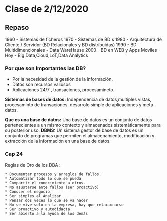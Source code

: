 # Clase de 2/12/2020

## Repaso 

1960 - Sistemas de ficheros 
1970 - Sistemas de BD`s 
1980 - Arquitectura de Cliente / Servidor (BD Relacionales y BD distribuidas)
1990 - BD Multidimencionales - Data WareHause
2000 -  BD en WEB y Apps Moviles
Hoy - Big Data,Cloud,LoT,Data Analytics

### Por que son Importantes las DB?

* Por la necesidad de la gestión de la información.
* Datos son recursos valiosos
* Aplicaciones 24/7 , transaciones, procesamineto.


**Sistemas de bases de datos:** Independencia de datos,multiples vistas, procesaminto de transaciones, desarrolo simple de aplicaciones y meta datos.

**Que es una base de datos:** Una base de datos es un conjunto de datos pertenecientes a un mismo contexto y almacenados sistemáticamente para su posterior uso.
**DBMS:** Un sistema gestor de base de datos es un conjunto de programas que permiten el almacenamiento, modificación y extracción de la información en una base de datos.


### Cap 24

Reglas de Oro de los DBA :
    
    * Documentar procesos y arreglos de fallos.
    * Automatizar todo lo que se pueda
    * Compartir el conocimiento a otros.
    * No asustarse ante fallos (ser proactivo)
    * Conocer el negocio
    * Ser simples al Analizar 
    * Pensar dos veces lo que se va hacer
    * No se vive solo en la empresa, hay que relacionarse
    * Ser proactivo y autodidacta
    * Ser abierto a la ayuda de los demás
